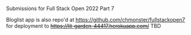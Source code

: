 Submissions for Full Stack Open 2022 Part 7

Bloglist app is also repo'd at https://github.com/chmonster/fullstackopen7
for deployment to ~~https://lit-garden-44417.herokuapp.com/~~ TBD
